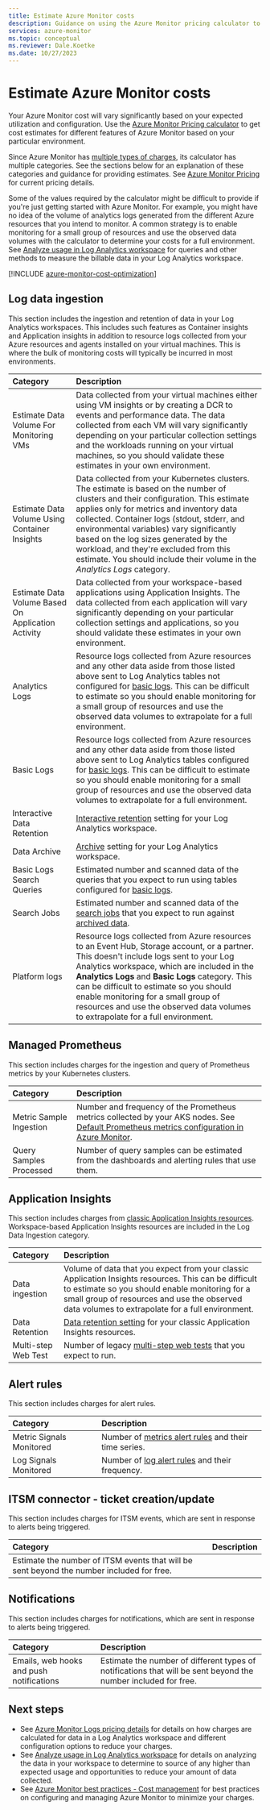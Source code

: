 ```yaml
---
title: Estimate Azure Monitor costs
description: Guidance on using the Azure Monitor pricing calculator to estimate Azure Monitor billable usage.
services: azure-monitor
ms.topic: conceptual
ms.reviewer: Dale.Koetke
ms.date: 10/27/2023
---
```

# Estimate Azure Monitor costs

Your Azure Monitor cost will vary significantly based on your expected utilization and configuration.  Use the [Azure Monitor Pricing calculator](https://azure.microsoft.com/pricing/calculator/?service=monitor) to get cost estimates for different features of Azure Monitor based on your particular environment.

Since Azure Monitor has [multiple types of charges](cost-usage.md#pricing-model), its calculator has multiple categories. See the sections below for an explanation of these categories and guidance for providing estimates. See [Azure Monitor Pricing](https://azure.microsoft.com/pricing/details/monitor/) for current pricing details.

Some of the values required by the calculator might be difficult to provide if you're just getting started with Azure Monitor. For example, you might have no idea of the volume of analytics logs generated from the different Azure resources that you intend to monitor. A common strategy is to enable monitoring for a small group of resources and use the observed data volumes with the calculator to determine your costs for a full environment. See [Analyze usage in Log Analytics workspace](logs/analyze-usage.md) for queries and other methods to measure the billable data in your Log Analytics workspace.

[!INCLUDE [azure-monitor-cost-optimization](../../includes/azure-monitor-cost-optimization.md)]


## Log data ingestion
This section includes the ingestion and retention of data in your Log Analytics workspaces. This includes such features as Container insights and Application insights in addition to resource logs collected from your Azure resources and agents installed on your virtual machines. This is where the bulk of monitoring costs will typically be incurred in most environments.

| Category | Description |
|:---|:---|
| Estimate Data Volume For Monitoring VMs | Data collected from your virtual machines either using VM insights or by creating a DCR to events and performance data. The data collected from each VM will vary significantly depending on your particular collection settings and the workloads running on your virtual machines, so you should validate these estimates in your own environment.  |
| Estimate Data Volume Using Container Insights | Data collected from your Kubernetes clusters. The estimate is based on the number of clusters and their configuration. This estimate applies only for metrics and inventory data collected. Container logs (stdout, stderr, and environmental variables) vary significantly based on the log sizes generated by the workload, and they're excluded from this estimate. You should include their volume in the *Analytics Logs* category. |
| Estimate Data Volume Based On Application Activity | Data collected from your workspace-based applications using Application Insights. The data collected from each application will vary significantly depending on your particular collection settings and applications, so you should validate these estimates in your own environment.
| Analytics Logs | Resource logs collected from Azure resources and any other data aside from those listed above sent to Log Analytics tables not configured for [basic logs](logs/basic-logs-configure.md). This can be difficult to estimate so you should enable monitoring for a small group of resources and use the observed data volumes to extrapolate for a full environment. |
| Basic Logs | Resource logs collected from Azure resources and any other data aside from those listed above sent to Log Analytics tables configured for [basic logs](logs/basic-logs-configure.md). This can be difficult to estimate so you should enable monitoring for a small group of resources and use the observed data volumes to extrapolate for a full environment. |
| Interactive Data Retention | [Interactive retention](logs/data-retention-archive.md) setting for your Log Analytics workspace. |
| Data Archive | [Archive](logs/data-retention-archive.md) setting for your Log Analytics workspace. |
| Basic Logs Search Queries | Estimated number and scanned data of the queries that you expect to run using tables configured for [basic logs](logs/basic-logs-configure.md). |
| Search Jobs | Estimated number and scanned data of the [search jobs](logs/search-jobs.md) that you expect to run against [archived data](logs/data-retention-archive.md).  |
| Platform logs| Resource logs collected from Azure resources to an Event Hub, Storage account, or a partner. This doesn't include logs sent to your Log Analytics workspace, which are included in the **Analytics Logs** and **Basic Logs** category. This can be difficult to estimate so you should enable monitoring for a small group of resources and use the observed data volumes to extrapolate for a full environment. |

## Managed Prometheus
This section includes charges for the ingestion and query of Prometheus metrics by your Kubernetes clusters.

| Category | Description |
|:---|:---|
| Metric Sample Ingestion | Number and frequency of the Prometheus metrics collected by your AKS nodes. See [Default Prometheus metrics configuration in Azure Monitor](containers/prometheus-metrics-scrape-default.md).  |
| Query Samples Processed | Number of query samples can be estimated from the dashboards and alerting rules that use them.   |


## Application Insights
This section includes charges from [classic Application Insights resources](app/convert-classic-resource.md). Workspace-based Application Insights resources are included in the Log Data Ingestion category.

| Category | Description |
|:---|:---|
| Data ingestion | Volume of data that you expect from your classic Application Insights resources. This can be difficult to estimate so you should enable monitoring for a small group of resources and use the observed data volumes to extrapolate for a full environment. |
| Data Retention | [Data retention setting](logs/data-retention-archive.md#set-data-retention-for-classic-application-insights-resources) for your classic Application Insights resources. |
| Multi-step Web Test | Number of legacy [multi-step web tests](/previous-versions/azure/azure-monitor/app/availability-multistep) that you expect to run. |


## Alert rules 
This section includes charges for alert rules.

| Category | Description |
|:---|:---|
| Metric Signals Monitored | Number of [metrics alert rules](alerts/alerts-types.md#metric-alerts) and their time series. | 
| Log Signals Monitored | Number of [log alert rules](alerts/alerts-types.md#log-alerts) and their frequency. |

## ITSM connector - ticket creation/update
This section includes charges for ITSM events, which are sent in response to alerts being triggered.

| Category | Description |
|:---|:---|
| Estimate the number of ITSM events that will be sent beyond the number included for free. |


## Notifications
This section includes charges for notifications, which are sent in response to alerts being triggered.

| Category | Description |
|:---|:---|
| Emails, web hooks and push notifications | Estimate the number of different types of notifications that will be sent beyond the number included for free. |



## Next steps

- See [Azure Monitor Logs pricing details](logs/cost-logs.md) for details on how charges are calculated for data in a Log Analytics workspace and different configuration options to reduce your charges.
- See [Analyze usage in Log Analytics workspace](logs/analyze-usage.md) for details on analyzing the data in your workspace to determine to source of any higher than expected usage and opportunities to reduce your amount of data collected.
- See [Azure Monitor best practices - Cost management](best-practices-cost.md) for best practices on configuring and managing Azure Monitor to minimize your charges.
